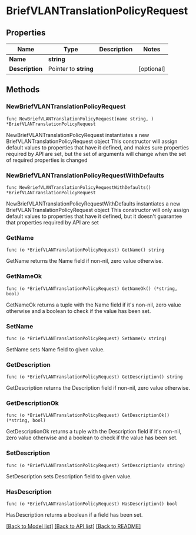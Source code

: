 # BriefVLANTranslationPolicyRequest

## Properties

Name | Type | Description | Notes
------------ | ------------- | ------------- | -------------
**Name** | **string** |  | 
**Description** | Pointer to **string** |  | [optional] 

## Methods

### NewBriefVLANTranslationPolicyRequest

`func NewBriefVLANTranslationPolicyRequest(name string, ) *BriefVLANTranslationPolicyRequest`

NewBriefVLANTranslationPolicyRequest instantiates a new BriefVLANTranslationPolicyRequest object
This constructor will assign default values to properties that have it defined,
and makes sure properties required by API are set, but the set of arguments
will change when the set of required properties is changed

### NewBriefVLANTranslationPolicyRequestWithDefaults

`func NewBriefVLANTranslationPolicyRequestWithDefaults() *BriefVLANTranslationPolicyRequest`

NewBriefVLANTranslationPolicyRequestWithDefaults instantiates a new BriefVLANTranslationPolicyRequest object
This constructor will only assign default values to properties that have it defined,
but it doesn't guarantee that properties required by API are set

### GetName

`func (o *BriefVLANTranslationPolicyRequest) GetName() string`

GetName returns the Name field if non-nil, zero value otherwise.

### GetNameOk

`func (o *BriefVLANTranslationPolicyRequest) GetNameOk() (*string, bool)`

GetNameOk returns a tuple with the Name field if it's non-nil, zero value otherwise
and a boolean to check if the value has been set.

### SetName

`func (o *BriefVLANTranslationPolicyRequest) SetName(v string)`

SetName sets Name field to given value.


### GetDescription

`func (o *BriefVLANTranslationPolicyRequest) GetDescription() string`

GetDescription returns the Description field if non-nil, zero value otherwise.

### GetDescriptionOk

`func (o *BriefVLANTranslationPolicyRequest) GetDescriptionOk() (*string, bool)`

GetDescriptionOk returns a tuple with the Description field if it's non-nil, zero value otherwise
and a boolean to check if the value has been set.

### SetDescription

`func (o *BriefVLANTranslationPolicyRequest) SetDescription(v string)`

SetDescription sets Description field to given value.

### HasDescription

`func (o *BriefVLANTranslationPolicyRequest) HasDescription() bool`

HasDescription returns a boolean if a field has been set.


[[Back to Model list]](../README.md#documentation-for-models) [[Back to API list]](../README.md#documentation-for-api-endpoints) [[Back to README]](../README.md)


